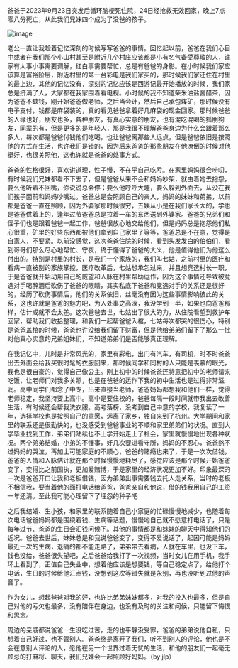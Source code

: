 爸爸于2023年9月23日突发后循环脑梗死住院，24日经抢救无效回家，晚上7点零八分死亡，从此我们兄妹四个成为了没爸的孩子。

 
![image](https://github.com/jdzj/ji/assets/2352309/fb45b1af-e5d5-4727-a621-2ef06797cf21)


老公一直让我趁着记忆深刻的时候写写爸爸的事情。回忆起以前，爸爸在我们心目中或者在我们那个小山村甚至是附近几个村庄应该都是小有名气备受尊敬的人，谁家有大事小事需要调解，红白事需要帮忙，总是有爸爸的身影。在小时候我们家应该算是富裕阶层，附近村里的第一台彩电是我们家买的，那时候我们家还住在村里的最上边，其他的记忆没有，深刻的记忆应该是西游记最开始播放的时候，我们家总是挤满了人，大家都在我家围着看电视。小时候的我不知道柴米油盐酱醋茶，因为爸爸不缺钱，刚开始爸爸做老师，之后当会计，然后自己承包煤矿，那时候没有电子支付，钱都是麻袋装的，真的看见爸爸拿着好几麻袋的现金回家。那时候爸爸的人缘也好，朋友也多，各种朋友，有真心实意的朋友，也有混吃混喝的狐朋狗友，同辈的有，但是更多的是年轻人，那是我很不理解爸爸身边为什么会跟着那么多人，每次都是爸爸付钱他们吃喝，也让爸爸离那些人远点，但是爸爸依旧是按照他的方式在生活，也许我们是错的，因为后来爸爸的那些朋友在他潦倒的时候对他挺好，也很关照他，这也许就是爸爸的处事方式。

 

爸爸的性格很好，喜欢讲道理，性子慢，不在乎自己吃亏。在家里妈妈很会唠叨，有时候我们兄妹都看不下去了，但是爸爸从来不会和妈妈吵架，就由着她去抱怨，要么他听着不回嘴，你说说总会停；要么他呼呼大睡，要么躲到外面去，从没在我们孩子面前和妈妈吵嘴过。爸爸总是会照顾自己的亲人，妈妈的妹妹和弟弟，以前都是爸爸一直在照顾，因为外婆家那时候很穷，五姨从小是在我们家长大的，学也是爸爸供着上的，逢年过节爸爸总是拉着一车的东西送到外婆家。爸爸的兄弟们和侄子们也是跟着爸爸一起工作，爸爸很放心地交给他们，但是妈妈总是抱怨他们私心很重，矿里的好些东西都被他们拿到自己家里了等等，爸爸总是不在意，觉得是自家人，不要紧。以前没感觉，这次爸爸住院的时候，看到头发发白的伯伯们，看到哥哥们那么尽心地帮忙、守夜，终于懂得了爸爸的大义，他是值得他们为他这么付出的。特别是村里的村长，是我们一个家族的，我们叫七姑，之前村里的医疗和看病一直被别的家族掌控，医疗改革后，七姑想承包过来，并且想竞选村长一职，于是爸爸就开始动用自己的威望和人脉在村里帮助运作，因为这个事情还导致被竞选对手喝醉酒后砍伤了爸爸的眼睛，其实私底下爸爸和竞选对手的关系还是很好的，经历了砍伤事情后，他们的关系依旧，丝毫没有因为这些事情影响彼此的关系，这也许就是爸爸的魅力吧，为人处事之高深，我没学到一半，如果也向爸爸那样，估计成就不会太差。这次爸爸去世，七姑出了很大的力，从住院看望到救护车回家，帮助我们收拾整理，和我们一起帮爸爸入棺，七姑每次都哭的很伤心，特别是爸爸盖棺的时候，爸爸也许没给我们留下财富，但是他给弟弟们留下了那么一批对他真心实意的兄弟姐妹们，不知道弟弟们是否能够真正理解。

 

在我记忆中，儿时是非常风光的，家里有彩电，出门有汽车，有司机，时不时爸爸出去外面会给我买很时髦的衣服回来，那时候同学和同村的人只能是羡慕的眼光，我也是很自豪的，觉得自己像公主。刚上初中的时候爸爸还特意把初中的老师请来吃饭，让老师们对我多关照，也是在爸爸的运作下我的初中生活也是过得非常滋润。高中同学们都念了中专，出来直接当老师，爸爸妈妈都想我和他们一样，觉得老师稳定，我坚持要上高中。高中是要住校的，爸爸每隔一段时间就带我出去改善生活，有时候还会帮我洗衣服。高考落榜，没考到自己中意的学校，我复读了一年，选择学校也是按照自己的意愿，远离了家乡，独自来到了杭州。大学期间和家里的联系还是很勤快的，也没感受到爸爸事业的不顺和家里弟弟们的状况。直到大学毕业找到工作，弟弟们陆续也不上学开始走上了社会，家里就慢慢地出现各种状况。两个弟弟结婚，小弟的不懂事，好几次要进看守所，妈妈的不忍心，爸爸熬不过妈妈的哭泣，再加上可能家庭的不顺心，爸爸的赌瘾也来了，于是一次次借钱，爸爸的人情和人脉估计就在那个时候慢慢地耗尽了，感觉应该是那个时候开始爸爸变了，变得比之前固执，更加爱赌博，于是家里的经济状况更加不好。印象最深的一次是爸爸开口让我和老板借钱，因为弟弟出事需要钱去托人走关系，当时的老板不相信我，要当着他的面打电话给爸爸，爸爸亲自和他说，借的钱我用自己的工资一年还清。至此我可能心理留下了埋怨的种子吧

 

之后我结婚、生小孩，和家里的联系随着自己小家庭的忙碌慢慢地减少，也随着每次电话爸爸妈妈都是围绕着钱、生病等话题，慢慢地自己就不愿意打电话了，只是每年过节、爸爸的生日会汇钱问候下。其他的事情都是和妹妹的聊天中得知他们的近况。爸爸去世后，妹妹总是和我说爸爸变了，变得不爱说话了，起因可能是妈妈最近一次的生病，退痛的都不能走路了，弟弟带去看病，人就在车里，也没下车，钱也没给，爸爸很失望吧，之后爸爸给我打了一次视频，当时女儿在用手机，我手环上看到了，正值自己失业中，想着他应该是想要钱，等自己稳定点了，给他打个电话，生日的时候给他汇点钱，没想到这次等错失就是永别，再也没听到过他的声音了。

 

作为女儿，想起爸爸对我的好，也许比弟弟妹妹都多，对我的投入也最多，但是自己对他的亏欠也最多，没有陪伴在身边，也没有及时的关注和问候，只能留下悔恨和思念。

 

周边的亲戚都说爸爸一生没吃过苦，走的也平静没受罪，爸爸的弟弟说他自私，只想着自己好过，也不管别人。爸爸终是离开了我们，听不到别人的评论，他也是不会在意别人评论的人，愿他在另一个世界过着无忧的生活，和他的朋友们一起毫无顾忌的打麻将、聊天，我们兄妹会一起照顾好妈妈。（by jlp）
<!-- ##{"timestamp":1696847669}## -->